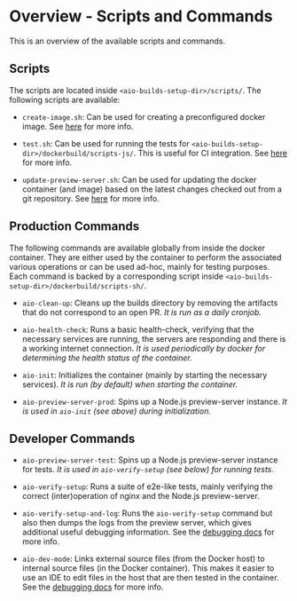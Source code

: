 # Overview - Scripts and Commands


This is an overview of the available scripts and commands.


## Scripts
The scripts are located inside `<aio-builds-setup-dir>/scripts/`. The following scripts are
available:

- `create-image.sh`:
  Can be used for creating a preconfigured docker image.
  See [here](vm-setup--create-docker-image.md) for more info.

- `test.sh`:
  Can be used for running the tests for `<aio-builds-setup-dir>/dockerbuild/scripts-js/`. This is
  useful for CI integration. See [here](misc--integrate-with-ci.md) for more info.

- `update-preview-server.sh`:
  Can be used for updating the docker container (and image) based on the latest changes checked out
  from a git repository. See [here](vm-setup--update-docker-container.md) for more info.


## Production Commands
The following commands are available globally from inside the docker container. They are either used
by the container to perform the associated various operations or can be used ad-hoc, mainly for testing
purposes. Each command is backed by a corresponding script inside
`<aio-builds-setup-dir>/dockerbuild/scripts-sh/`.

- `aio-clean-up`:
  Cleans up the builds directory by removing the artifacts that do not correspond to an open PR.
  _It is run as a daily cronjob._

- `aio-health-check`:
  Runs a basic health-check, verifying that the necessary services are running, the servers are
  responding and there is a working internet connection.
  _It is used periodically by docker for determining the health status of the container._

- `aio-init`:
  Initializes the container (mainly by starting the necessary services).
  _It is run (by default) when starting the container._

- `aio-preview-server-prod`:
  Spins up a Node.js preview-server instance.
  _It is used in `aio-init` (see above) during initialization._


## Developer Commands

- `aio-preview-server-test`:
  Spins up a Node.js preview-server instance for tests.
  _It is used in `aio-verify-setup` (see below) for running tests._

- `aio-verify-setup`:
  Runs a suite of e2e-like tests, mainly verifying the correct (inter)operation of nginx and the
  Node.js preview-server.

- `aio-verify-setup-and-log`:
  Runs the `aio-verify-setup` command but also then dumps the logs from the preview server, which
  gives additional useful debugging information. See the [debugging docs](misc--debug-docker-container.md)
  for more info.

- `aio-dev-mode`:
  Links external source files (from the Docker host) to internal source files (in the Docker
  container). This makes it easier to use an IDE to edit files in the host that are then
  tested in the container. See the [debugging docs](misc--debug-docker-container.md) for more info.